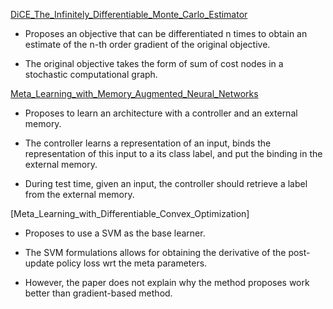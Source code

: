 [DiCE_The_Infinitely_Differentiable_Monte_Carlo_Estimator](DiCE_The_Infinitely_Differentiable_Monte_Carlo_Estimator.pdf)

- Proposes an objective that can be differentiated n times to obtain an estimate of the n-th order gradient of the original objective.

- The original objective takes the form of sum of cost nodes in a stochastic computational graph.

[Meta_Learning_with_Memory_Augmented_Neural_Networks](Meta_Learning_with_Memory_Augmented_Neural_Networks.pdf)

- Proposes to learn an architecture with a controller and an external memory.

- The controller learns a representation of an input, binds the representation of this input to a its class label, and put the binding in the external memory.

- During test time, given an input, the controller should retrieve a label from the external memory.

[Meta_Learning_with_Differentiable_Convex_Optimization]

- Proposes to use a SVM as the base learner.

- The SVM formulations allows for obtaining the derivative of the post-update policy loss wrt the meta parameters.

- However, the paper does not explain why the method proposes work better than gradient-based method.